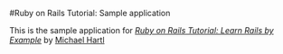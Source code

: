 #Ruby on Rails Tutorial: Sample application

This is the sample application for [*Ruby on Rails Tutorial: Learn Rails by
Example*](http://railstutorial.org/) by [Michael Hartl](http://)